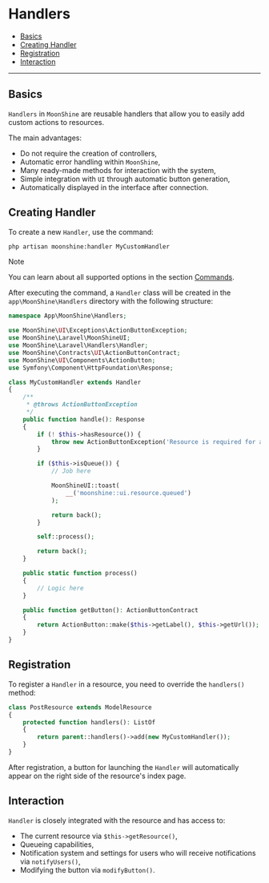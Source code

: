 # Handlers

- [Basics](#basics)
- [Creating Handler](#create)
- [Registration](#registration)
- [Interaction](#interaction)

---

<a name="basics"></a>
## Basics

`Handlers` in `MoonShine` are reusable handlers that allow you to easily add custom actions to resources.

The main advantages:
- Do not require the creation of controllers,
- Automatic error handling within `MoonShine`,
- Many ready-made methods for interaction with the system,
- Simple integration with `UI` through automatic button generation,
- Automatically displayed in the interface after connection.

<a name="create"></a>
## Creating Handler

To create a new `Handler`, use the command:

```bash
php artisan moonshine:handler MyCustomHandler
```

> [!NOTE]
> You can learn about all supported options in the section [Commands](/docs/{{version}}/advanced/commands#handler).

After executing the command, a `Handler` class will be created in the `app\MoonShine\Handlers` directory with the following structure:

```php
namespace App\MoonShine\Handlers;

use MoonShine\UI\Exceptions\ActionButtonException;
use MoonShine\Laravel\MoonShineUI;
use MoonShine\Laravel\Handlers\Handler;
use MoonShine\Contracts\UI\ActionButtonContract;
use MoonShine\UI\Components\ActionButton;
use Symfony\Component\HttpFoundation\Response;

class MyCustomHandler extends Handler
{
    /**
     * @throws ActionButtonException
     */
    public function handle(): Response
    {
        if (! $this->hasResource()) {
            throw new ActionButtonException('Resource is required for action');
        }

        if ($this->isQueue()) {
            // Job here

            MoonShineUI::toast(
                __('moonshine::ui.resource.queued')
            );

            return back();
        }

        self::process();

        return back();
    }

    public static function process()
    {
        // Logic here
    }

    public function getButton(): ActionButtonContract
    {
        return ActionButton::make($this->getLabel(), $this->getUrl());
    }
}
```

<a name="registration"></a>
## Registration

To register a `Handler` in a resource, you need to override the `handlers()` method:

```php
class PostResource extends ModelResource 
{
    protected function handlers(): ListOf
    {
        return parent::handlers()->add(new MyCustomHandler());
    }
}
```

After registration, a button for launching the `Handler` will automatically appear on the right side of the resource's index page.

<a name="interaction"></a>
## Interaction

`Handler` is closely integrated with the resource and has access to:

- The current resource via `$this->getResource()`,
- Queueing capabilities,
- Notification system and settings for users who will receive notifications via `notifyUsers()`,
- Modifying the button via `modifyButton()`.
